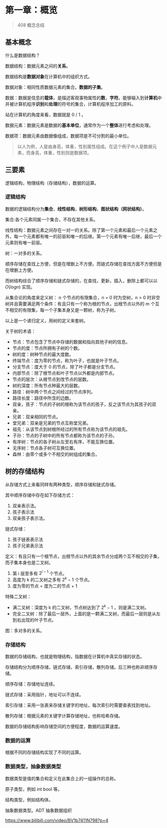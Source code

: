 # 第一章：概览

> 408 概念总结

## 基本概念

什么是数据结构？

数据结构：数据元素之间的**关系**。

数据结构是**数据对象**在计算机中的组织方式。

数据对象：相同性质数据元素的集合。**数据的子集**。

数据：数据是信息的**载体**，是描述客观事物属性的**数**，**字符**。能够输入到**计算机**中并被计算机程序**识别**和**处理**的符号的集合，计算机程序加工的原料。

站在计算机的角度来看，数据就是 0 / 1 。

数据元素：数据元素是数据的**基本单位**，通常作为一个**整体**进行考虑和处理。

数据项：数据元素由数据像组成，数据项是不可分割的最小单位。

> 以人为例，人是由身高，体重，性别属性组成。在这个例子中人是数据元素，而身高，体重，性别则是数据项。

## 三要素

逻辑结构，物理结构（存储结构），数据的运算。

### 逻辑结构

数据的逻辑结构分为**集合**，**线性结构**，**树形结构**，**图状结构（网状结构）**。

集合:各个元素同属一个集合，不存在其他关系。

线性结构：数据元素之间存在一对一的关系。除了第一个元素和最后一个元素之外，每一个元素都有唯一的前驱和唯一的后继。第一个元素有唯一后继，最后一个元素则有唯一前驱。

树：一对多的关系。

顺序存储在查找上方便，但是在增删上不方便。而链式存储在查找方面不方便但是在增删上方便。

而树结构综合了顺序存储和链式存储的，在查找，更新，插入，删除上都可以以 $O(logn)$ 实现。

从集合论的角度来定义树： n 个节点的有限集合，n = 0 时为空树，n > 0 时非空树并且需要满足两个条件：有且只有一个称为根的节点，出根节点以外的 m 个互不相交的有限集，每一个子集本身又是一颗树，称为子树。

以上是一个递归定义，用树的定义来套树。

关于树的术语：
* 节点：节点包含了节点中存储的数据和指向其他子树的信息。
* 节点的度：节点所拥有子树的个数。
* 树的度：树种节点的最大度数。
* 终端节点：度为零的节点，称为叶子，也就是叶子节点。
* 分支节点：度大于 0 的节点，除了叶子都是分支节点。
* 内部节点：除了根节点和叶子节点以外都是内部节点。
* 节点的层次：从根节点到改节点的层数。
* 树的深度：所有节点种最大的层数。
* 路径：树中两个节点之间经过的节点序列。
* 路径长度：路径中所含的边数。
* 双亲，孩子：节点的子树的根称为该节点的孩子，反之该节点为其孩子的双亲。
* 兄弟：双亲相同的节点。
* 堂兄弟：双亲是兄弟的节点互称堂兄弟。
* 祖先：从该节点到树根所经过的所有节点称为该节点的祖先。
* 子孙：节点的子树中的所有节点都称为该节点的子孙。
* 有序树：节点的各子树从左至右有序，不能互换位置。
* 无序树：节点各子树可互换位置。
* 森林：由零个或多个不相交的树组成的集合。

## 树的存储结构
从存储方式上来看同样有两种类型，顺序存储和链式存储。

其中顺序存储中存在如下存储方式：
1. 双亲表示法。
2. 孩子表示法
3. 双亲孩子表示法。

链式存储：
1. 孩子链表表示法
2. 孩子兄弟表示法

定义：有且只有一个根节点，出根节点以外的其余节点分成两个互不相交的子集，而子集本身也是二叉树。

1. 第 i 层至多有 $2^{i-1}$ 个节点。
2. 高度为 k 的二叉树之多有 $2^k - 1$ 个节点。
3. 度为零的节点 = 度为二的节点 + 1

特殊二叉树：
* 满二叉树：深度为 k 的二叉树，节点树达到了 $2^k - 1$ ，则是满二叉树。
* 完全二叉树：除了最后一层外，上面的是一颗满二叉树，而最后一层则是从左到右出现的叶子节点。 

图：多对多的关系。

### 存储结构

数据的存储结构，也就是物理结构，指数据在计算机中真实存储的状态。

存储结构分为顺序存储，链式存储，索引存储，散列存储。后三种也称非顺序存储。

顺序存储：存储地址连续。

链式存储：采用指针，地址可以不连续。

索引存储：采用一张表来存储关键字的地址，每次索引时需要查表找到地址。

散列存储：根据元素的关键字计算存储地址，也称哈希存储。

数据的存储结构影响存储空间的方便程度，数据的运算速度。

### 数据的运算

根据不同的存储结构实现了不同的运算。

### 数据类型，抽象数据类型

数据类型是值的集合和定义在此集合上的一组操作的总称。

原子类型，例如 int bool 等。

结构类型，例如结构体。

抽象数据类型。ADT 抽象数据组织


https://www.bilibili.com/video/BV1b7411N798?p=4